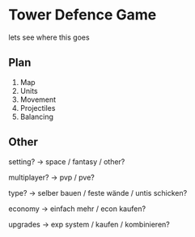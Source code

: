 # Tower Defence Game

lets see where this goes


## Plan
1. Map
2. Units
3. Movement
4. Projectiles
5. Balancing

## Other
setting?
-> space / fantasy / other?

multiplayer?
-> pvp / pve? 

type?
-> selber bauen / feste wände / untis schicken?

economy
-> einfach mehr / econ kaufen?

upgrades
-> exp system / kaufen / kombinieren?